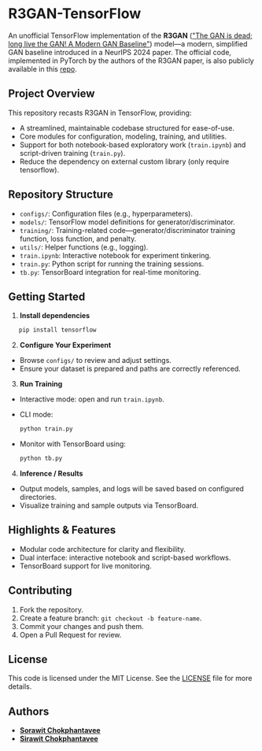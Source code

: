 # R3GAN-TensorFlow

An unofficial TensorFlow implementation of the **R3GAN** (["The GAN is dead; long live the GAN! A Modern GAN Baseline"](https://arxiv.org/abs/2501.05441)) model—a modern, simplified GAN baseline introduced in a NeurIPS 2024 paper. The official code, implemented in PyTorch by the authors of the R3GAN paper, is also publicly available in this [repo](https://github.com/brownvc/R3GAN). 

##  Project Overview

This repository recasts R3GAN in TensorFlow, providing:

- A streamlined, maintainable codebase structured for ease-of-use.
- Core modules for configuration, modeling, training, and utilities.
- Support for both notebook-based exploratory work (`train.ipynb`) and script-driven training (`train.py`).
- Reduce the dependency on external custom library (only require tensorflow).

##  Repository Structure

- `configs/`: Configuration files (e.g., hyperparameters).
- `models/`: TensorFlow model definitions for generator/discriminator.
- `training/`: Training-related code—generator/discriminator training function, loss function, and penalty.
- `utils/`: Helper functions (e.g., logging).
- `train.ipynb`: Interactive notebook for experiment tinkering.
- `train.py`: Python script for running the training sessions.
- `tb.py`: TensorBoard integration for real-time monitoring.

##  Getting Started

1. **Install dependencies**

```bash
   pip install tensorflow
```

2. **Configure Your Experiment**

 * Browse `configs/` to review and adjust settings.
 * Ensure your dataset is prepared and paths are correctly referenced.

3. **Run Training**

 * Interactive mode: open and run `train.ipynb`.
 * CLI mode:

   ```bash
   python train.py
   ```
 * Monitor with TensorBoard using:

   ```bash
   python tb.py
   ```

4. **Inference / Results**

 * Output models, samples, and logs will be saved based on configured directories.
 * Visualize training and sample outputs via TensorBoard.

## Highlights & Features

* Modular code architecture for clarity and flexibility.
* Dual interface: interactive notebook and script-based workflows.
* TensorBoard support for live monitoring.

## Contributing

1. Fork the repository.
2. Create a feature branch: `git checkout -b feature-name`.
3. Commit your changes and push them.
4. Open a Pull Request for review.

## License

This code is licensed under the MIT License. See the [LICENSE](LICENSE) file for more details.

## Authors

* [**Sorawit Chokphantavee**](https://github.com/SorawitChok)
* [**Sirawit Chokphantavee**](https://github.com/SirawitC)

